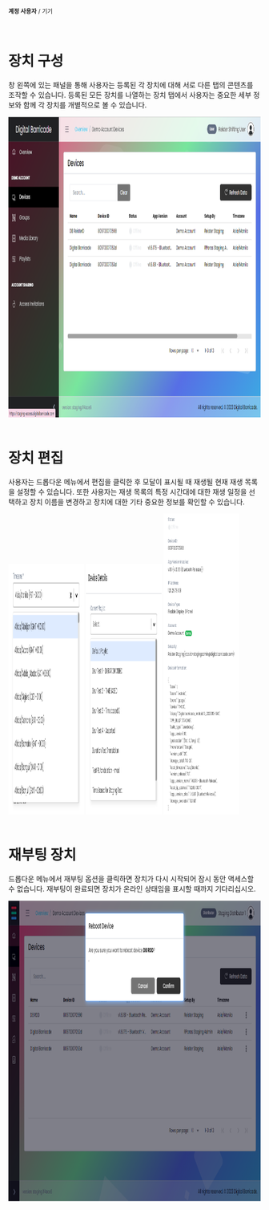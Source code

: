 <small><b>계정 사용자</b> / 기기</small>

<br />
<h1>장치 구성</h1>
<div class="description">
    <p>
        창 왼쪽에 있는 패널을 통해 사용자는 등록된 각 장치에 대해 서로 다른 탭의 콘텐츠를 조작할 수 있습니다. 등록된 모든 장치를 나열하는 장치 탭에서 사용자는 중요한 세부 정보와 함께 각 장치를 개별적으로 볼 수 있습니다.
    </p>
    <img src="./images/image13.png" alt="list_of_devices"  width="100%" height="600">
</div>

<br />
<h1>장치 편집</h1>
<div class="description">
    <p>
        사용자는 드롭다운 메뉴에서 편집을 클릭한 후 모달이 표시될 때 재생될 현재 재생 목록을 설정할 수 있습니다. 또한 사용자는 재생 목록의 특정 시간대에 대한 재생 일정을 선택하고 장치 이름을 변경하고 장치에 대한 기타 중요한 정보를 확인할 수 있습니다.
    </p>
    <img class="center" src="/images/image1.png" alt="timezone"  width="30%" height="500">
    <img src="/images/image2.png" alt="playlist"  width="30%" height="500">
    <img src="/images/image3.png" alt="status"  width="30%" height="600">
</div>


<br />
<h1>재부팅 장치</h1>
<div class="description">
    <p>
        드롭다운 메뉴에서 재부팅 옵션을 클릭하면 장치가 다시 시작되어 잠시 동안 액세스할 수 없습니다. 재부팅이 완료되면 장치가 온라인 상태임을 표시할 때까지 기다리십시오.
    </p>
    <img src="/images/image9.png" alt="reboot"  width="100%" height="600">
</div>


